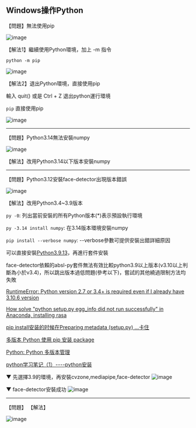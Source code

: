 Windows操作Python
---

【問題】無法使用pip

![image](https://github.com/user-attachments/assets/383974b8-e78c-4fac-ae03-615ac308d670)

【解法1】繼續使用Python環境，加上 -m 指令

`python -m pip`

![image](https://github.com/user-attachments/assets/ed8e3cc0-de84-48f0-86ac-d2c740202a11)

【解法2】退出Python環境，直接使用pip

輸入 quit() 或是 Ctrl + Z 退出python運行環境

`pip` 直接使用pip

![image](https://github.com/user-attachments/assets/895fc0ba-12d2-416f-9821-cb90f2a6ba5d)


---

【問題】Python3.14無法安裝numpy

![image](https://github.com/user-attachments/assets/5ba0a2ac-1383-46ee-b4c5-ff12db7f3f8e)

【解法】改用Python3.14以下版本安裝numpy

---

【問題】Python3.12安裝face-detector出現版本錯誤

![image](https://github.com/user-attachments/assets/2a9d1d4e-c8ec-49bd-9008-a1cd99110a15)

【解法】改用Python3.4~3.9版本

`py -0`: 列出當前安裝的所有Python版本(*)表示預設執行環境

`py -3.14 install numpy`: 在3.14版本環境安裝numpy

`pip install --verbose numpy`: --verbose參數可提供安裝出錯詳細原因

可以直接安裝[Python3.9.13](https://www.python.org/downloads/release/python-3913/)，再進行套件安裝
 
face-detector依賴的absl-py套件無法有效比較python3.9以上版本(v3.10以上判斷為小於v3.4)，所以跳出版本過低問題(參考以下)，嘗試的其他繞過限制方法均失敗

[RuntimeError: Python version 2.7 or 3.4+ is required even if I already have 3.10.6 version](https://stackoverflow.com/questions/75250036/runtimeerror-python-version-2-7-or-3-4-is-required-even-if-i-already-have-3-10) 

[How solve "python setup.py egg_info did not run successfully" in Anaconda, installing rasa](https://stackoverflow.com/questions/76887424/how-solve-python-setup-py-egg-info-did-not-run-successfully-in-anaconda-insta)

[pip install安装的时候在Preparing metadata (setup.py) ...卡住](https://blog.csdn.net/sinat_29957455/article/details/130285223)

[多版本 Python 使用 pip 安装 package](https://blog.csdn.net/DunkyZ/article/details/128091318)

[Python: Python 多版本管理](https://magicjackting.pixnet.net/blog/post/225113189)

[python学习笔记（1）----python安装](https://www.cnblogs.com/wanghaihong200/p/7587326.html)

▼ 先選擇3.9的環境，再安裝cvzone,mediapipe,face-detector
 ![image](https://github.com/user-attachments/assets/0cf15d68-ecf0-4361-b2a6-1ec90a9c5dd9)

▼ face-detector安裝成功
![image](https://github.com/user-attachments/assets/301e4d7a-d616-48d6-a714-2a0027321746)

---

【問題】
【解法】

![image](https://github.com/user-attachments/assets/21987403-1ef6-4f20-8f04-649d331238b7)

